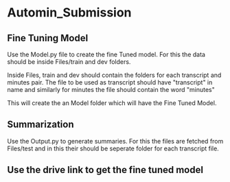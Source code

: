 # Automin_Submission

<h2> Fine Tuning Model </h2>
Use the Model.py file to create the fine Tuned model.
For this the data should be inside Files/train and dev folders.

Inside Files, train and dev should contain the folders for each transcript and minutes pair. The file to be used as transcript should have "transcript" in name and similarly for minutes the file should contain the word "minutes"

This will create the an Model folder which will have the Fine Tuned Model. 

<h2> Summarization </h2>
Use the Output.py to generate summaries.
For this the files are fetched from Files/test and in this their should be seperate folder for each transcript file.

## Use the drive link to get the fine tuned model
